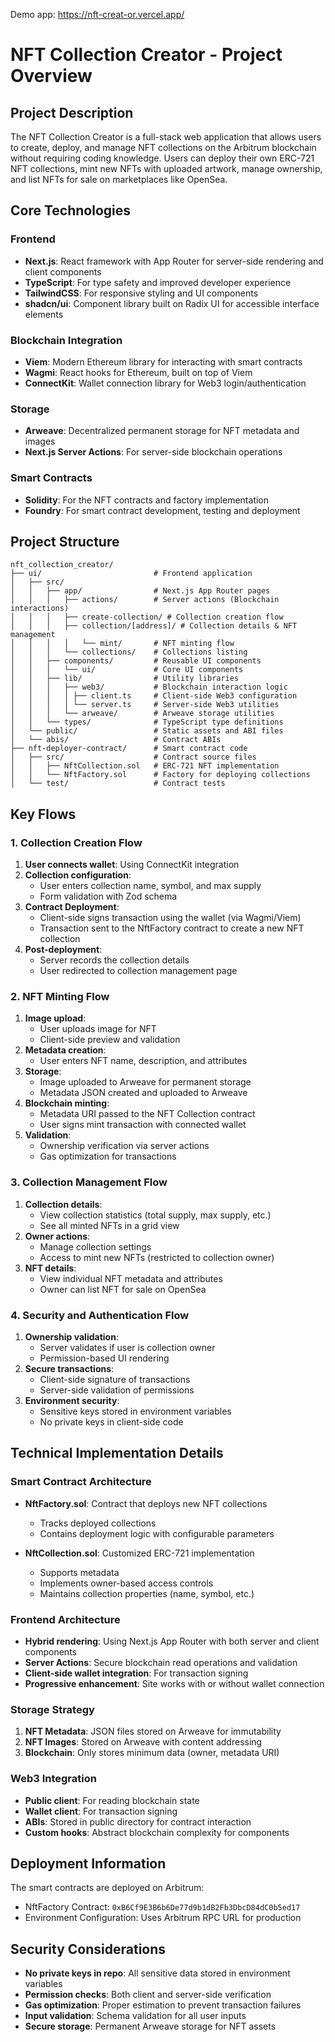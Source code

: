 Demo app: https://nft-creat-or.vercel.app/

# NFT Collection Creator - Project Overview

## Project Description

The NFT Collection Creator is a full-stack web application that allows users to create, deploy, and manage NFT collections on the Arbitrum blockchain without requiring coding knowledge. Users can deploy their own ERC-721 NFT collections, mint new NFTs with uploaded artwork, manage ownership, and list NFTs for sale on marketplaces like OpenSea.

## Core Technologies

### Frontend

- **Next.js**: React framework with App Router for server-side rendering and client components
- **TypeScript**: For type safety and improved developer experience
- **TailwindCSS**: For responsive styling and UI components
- **shadcn/ui**: Component library built on Radix UI for accessible interface elements

### Blockchain Integration

- **Viem**: Modern Ethereum library for interacting with smart contracts
- **Wagmi**: React hooks for Ethereum, built on top of Viem
- **ConnectKit**: Wallet connection library for Web3 login/authentication

### Storage

- **Arweave**: Decentralized permanent storage for NFT metadata and images
- **Next.js Server Actions**: For server-side blockchain operations

### Smart Contracts

- **Solidity**: For the NFT contracts and factory implementation
- **Foundry**: For smart contract development, testing and deployment

## Project Structure

```
nft_collection_creator/
├── ui/                         # Frontend application
│   ├── src/
│   │   ├── app/                # Next.js App Router pages
│   │   │   ├── actions/        # Server actions (Blockchain interactions)
│   │   │   ├── create-collection/ # Collection creation flow
│   │   │   ├── collection/[address]/ # Collection details & NFT management
│   │   │   │   └── mint/       # NFT minting flow
│   │   │   └── collections/    # Collections listing
│   │   ├── components/         # Reusable UI components
│   │   │   └── ui/             # Core UI components
│   │   ├── lib/                # Utility libraries
│   │   │   ├── web3/           # Blockchain interaction logic
│   │   │   │ ├── client.ts     # Client-side Web3 configuration
│   │   │   │ └── server.ts     # Server-side Web3 utilities
│   │   │   └── arweave/        # Arweave storage utilities
│   │   └── types/              # TypeScript type definitions
│   └── public/                 # Static assets and ABI files
│   └── abis/                   # Contract ABIs
├── nft-deployer-contract/      # Smart contract code
│   ├── src/                    # Contract source files
│   │   ├── NftCollection.sol   # ERC-721 NFT implementation
│   │   └── NftFactory.sol      # Factory for deploying collections
│   └── test/                   # Contract tests
```

## Key Flows

### 1. Collection Creation Flow

1. **User connects wallet**: Using ConnectKit integration
2. **Collection configuration**:
   - User enters collection name, symbol, and max supply
   - Form validation with Zod schema
3. **Contract Deployment**:
   - Client-side signs transaction using the wallet (via Wagmi/Viem)
   - Transaction sent to the NftFactory contract to create a new NFT collection
4. **Post-deployment**:
   - Server records the collection details
   - User redirected to collection management page

### 2. NFT Minting Flow

1. **Image upload**:
   - User uploads image for NFT
   - Client-side preview and validation
2. **Metadata creation**:
   - User enters NFT name, description, and attributes
3. **Storage**:
   - Image uploaded to Arweave for permanent storage
   - Metadata JSON created and uploaded to Arweave
4. **Blockchain minting**:
   - Metadata URI passed to the NFT Collection contract
   - User signs mint transaction with connected wallet
5. **Validation**:
   - Ownership verification via server actions
   - Gas optimization for transactions

### 3. Collection Management Flow

1. **Collection details**:
   - View collection statistics (total supply, max supply, etc.)
   - See all minted NFTs in a grid view
2. **Owner actions**:
   - Manage collection settings
   - Access to mint new NFTs (restricted to collection owner)
3. **NFT details**:
   - View individual NFT metadata and attributes
   - Owner can list NFT for sale on OpenSea

### 4. Security and Authentication Flow

1. **Ownership validation**:
   - Server validates if user is collection owner
   - Permission-based UI rendering
2. **Secure transactions**:
   - Client-side signature of transactions
   - Server-side validation of permissions
3. **Environment security**:
   - Sensitive keys stored in environment variables
   - No private keys in client-side code

## Technical Implementation Details

### Smart Contract Architecture

- **NftFactory.sol**: Contract that deploys new NFT collections

  - Tracks deployed collections
  - Contains deployment logic with configurable parameters

- **NftCollection.sol**: Customized ERC-721 implementation
  - Supports metadata
  - Implements owner-based access controls
  - Maintains collection properties (name, symbol, etc.)

### Frontend Architecture

- **Hybrid rendering**: Using Next.js App Router with both server and client components
- **Server Actions**: Secure blockchain read operations and validation
- **Client-side wallet integration**: For transaction signing
- **Progressive enhancement**: Site works with or without wallet connection

### Storage Strategy

1. **NFT Metadata**: JSON files stored on Arweave for immutability
2. **NFT Images**: Stored on Arweave with content addressing
3. **Blockchain**: Only stores minimum data (owner, metadata URI)

### Web3 Integration

- **Public client**: For reading blockchain state
- **Wallet client**: For transaction signing
- **ABIs**: Stored in public directory for contract interaction
- **Custom hooks**: Abstract blockchain complexity for components

## Deployment Information

The smart contracts are deployed on Arbitrum:

- NftFactory Contract: `0xB6Cf9E3B6b6De77d9b1dB2Fb3DbcD84dC0b5ed17`
- Environment Configuration: Uses Arbitrum RPC URL for production

## Security Considerations

- **No private keys in repo**: All sensitive data stored in environment variables
- **Permission checks**: Both client and server-side verification
- **Gas optimization**: Proper estimation to prevent transaction failures
- **Input validation**: Schema validation for all user inputs
- **Secure storage**: Permanent Arweave storage for NFT assets
